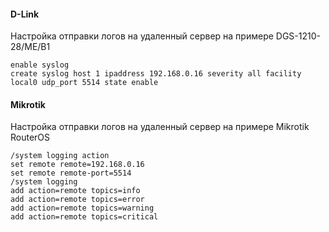 #### D-Link
Настройка отправки логов на удаленный сервер на примере DGS-1210-28/ME/B1

    enable syslog
    create syslog host 1 ipaddress 192.168.0.16 severity all facility local0 udp_port 5514 state enable

#### Mikrotik
Настройка отправки логов на удаленный сервер на примере Mikrotik RouterOS

    /system logging action
    set remote remote=192.168.0.16
    set remote remote-port=5514
    /system logging
    add action=remote topics=info
    add action=remote topics=error
    add action=remote topics=warning
    add action=remote topics=critical

